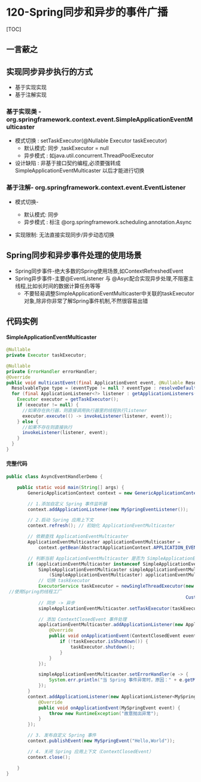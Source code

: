 # 120-Spring同步和异步的事件广播

[TOC]

## 一言蔽之



## 实现同步异步执行的方式

- 基于实现实现
- 基于注解实现

### 基于实现类 - org.springframework.context.event.SimpleApplicationEventMulticaster

- 模式切换 : setTaskExecutor(@Nullable Executor taskExecutor)
  - 默认模式: 同步 ,taskExecutor = null
  - 异步模式 : 如java.util.concurrent.ThreadPoolExecutor
- 设计缺陷 : 非基于接口契约编程,必须要强转成SimpleApplicationEventMulticaster 以后才能进行切换

### 基于注解- org.springframework.context.event.EventListener

- 模式切换-
  - 默认模式: 同步
  - 异步模式 : 标注 @org.springframework.scheduling.annotation.Async

- 实现限制: 无法直接实现同步/异步动态切换

## Spring同步和异步事件处理的使用场景

- Spring同步事件-绝大多数的Spring使用场景,如ContextRefreshedEvent
- Spring异步事件-主要@EventListener 与 @Asyc配合实现异步处理,不阻塞主线程,比如长时间的数据计算任务等等
  - 不要轻易调整SimpleApplicationEventMulticaster中关联的taskExecutor对象,除非你非常了解Spring事件机制,不然很容易出错

## 代码实例

#### SimpleApplicationEventMulticaster

```java
@Nullable
private Executor taskExecutor;

@Nullable
private ErrorHandler errorHandler;
@Override
public void multicastEvent(final ApplicationEvent event, @Nullable ResolvableType eventType) {
  ResolvableType type = (eventType != null ? eventType : resolveDefaultEventType(event));
  for (final ApplicationListener<?> listener : getApplicationListeners(event, type)) {
    Executor executor = getTaskExecutor();
    if (executor != null) {
      //如果存在执行器，则直接调用执行器里的线程执行listener
      executor.execute(() -> invokeListener(listener, event));
    } else {
      //如果不存在则直接执行
      invokeListener(listener, event);
    }
  }
}
```

#### 完整代码

```java
public class AsyncEventHandlerDemo {

    public static void main(String[] args) {
        GenericApplicationContext context = new GenericApplicationContext();

        // 1.添加自定义 Spring 事件监听器
        context.addApplicationListener(new MySpringEventListener());

        // 2.启动 Spring 应用上下文
        context.refresh(); // 初始化 ApplicationEventMulticaster

        // 依赖查找 ApplicationEventMulticaster
        ApplicationEventMulticaster applicationEventMulticaster =
            context.getBean(AbstractApplicationContext.APPLICATION_EVENT_MULTICASTER_BEAN_NAME, ApplicationEventMulticaster.class);

        // 判断当前 ApplicationEventMulticaster 是否为 SimpleApplicationEventMulticaster
        if (applicationEventMulticaster instanceof SimpleApplicationEventMulticaster) {
            SimpleApplicationEventMulticaster simpleApplicationEventMulticaster =
                (SimpleApplicationEventMulticaster) applicationEventMulticaster;
            // 切换 taskExecutor
            ExecutorService taskExecutor = newSingleThreadExecutor(new 
 //使用Spring的线程工厂
                                                                   CustomizableThreadFactory("my-spring-event-thread-pool"));
            // 同步 -> 异步
            simpleApplicationEventMulticaster.setTaskExecutor(taskExecutor);

            // 添加 ContextClosedEvent 事件处理
            applicationEventMulticaster.addApplicationListener(new ApplicationListener<ContextClosedEvent>() {
                @Override
                public void onApplicationEvent(ContextClosedEvent event) {
                    if (!taskExecutor.isShutdown()) {
                        taskExecutor.shutdown();
                    }
                }
            });

            simpleApplicationEventMulticaster.setErrorHandler(e -> {
                System.err.println("当 Spring 事件异常时，原因：" + e.getMessage());
            });
        }
        context.addApplicationListener(new ApplicationListener<MySpringEvent>() {
            @Override
            public void onApplicationEvent(MySpringEvent event) {
                throw new RuntimeException("故意抛出异常");
            }
        });

        // 3. 发布自定义 Spring 事件
        context.publishEvent(new MySpringEvent("Hello,World"));

        // 4. 关闭 Spring 应用上下文（ContextClosedEvent）
        context.close();

    }
}

```






